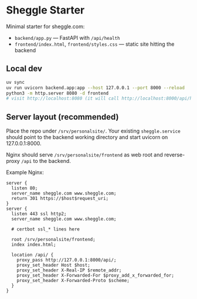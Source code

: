 # Sheggle Starter

Minimal starter for sheggle.com:
- `backend/app.py` — FastAPI with `/api/health`
- `frontend/index.html`, `frontend/styles.css` — static site hitting the backend

## Local dev
```bash
uv sync
uv run uvicorn backend.app:app --host 127.0.0.1 --port 8000 --reload
python3 -m http.server 8080 -d frontend
# visit http://localhost:8080 (it will call http://localhost:8000/api/health; adjust if needed)
```

## Server layout (recommended)
Place the repo under `/srv/personalsite/`. Your existing `sheggle.service` should point
to the backend working directory and start uvicorn on 127.0.0.1:8000.

Nginx should serve `/srv/personalsite/frontend` as web root and reverse-proxy `/api` to the backend.

Example Nginx:
```nginx
server {
  listen 80;
  server_name sheggle.com www.sheggle.com;
  return 301 https://$host$request_uri;
}
server {
  listen 443 ssl http2;
  server_name sheggle.com www.sheggle.com;

  # certbot ssl_* lines here

  root /srv/personalsite/frontend;
  index index.html;

  location /api/ {
    proxy_pass http://127.0.0.1:8000/api/;
    proxy_set_header Host $host;
    proxy_set_header X-Real-IP $remote_addr;
    proxy_set_header X-Forwarded-For $proxy_add_x_forwarded_for;
    proxy_set_header X-Forwarded-Proto $scheme;
  }
}
```
